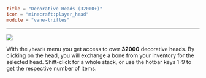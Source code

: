 ```toml
title = "Decorative Heads (32000+)"
icon = "minecraft:player_head"
module = "vane-trifles"
```
---
![](images/heads.png)

With the `/heads` menu you get access to over **32000** decorative heads. By clicking on the head, you will exchange a bone from your inventory for the selected head. Shift-click for a whole stack, or use the hotbar keys 1-9 to get the respective number of items.
